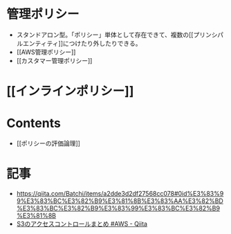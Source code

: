 # 管理ポリシー
- スタンドアロン型。「ポリシー」単体として存在できて、複数の[[プリンシパルエンティティ]]につけたり外したりできる。
- [[AWS管理ポリシー]]
- [[カスタマー管理ポリシー]]

# [[インラインポリシー]]


# Contents
- [[ポリシーの評価論理]]

# 記事
- https://qiita.com/Batchi/items/a2dde3d2df27568cc078#0id%E3%83%99%E3%83%BC%E3%82%B9%E3%81%8B%E3%83%AA%E3%82%BD%E3%83%BC%E3%82%B9%E3%83%99%E3%83%BC%E3%82%B9%E3%81%8B
- [S3のアクセスコントロールまとめ #AWS - Qiita](https://qiita.com/ryo0301/items/791c0a666feeea0a704c)